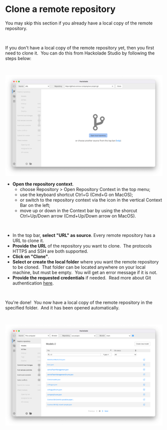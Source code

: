 # Clone a remote repository

You may skip this section if you already have a local copy of the remote repository.

&nbsp;

If you don't have a local copy of the remote repository yet, then you first need to clone it.&nbsp; You can do this from Hackolade Studio by following the steps below:

&nbsp;

![Image](<lib/Workgroup%20clone.png>)

* **Open the repository context**.
  * choose Repository \> Open Repository Context in the top menu;
  * use the keyboard shortcut Ctrl+G (Cmd+G on MacOS);
  * or switch to the repository context via the icon in the vertical Context Bar on the left;
  * move up or down in the Context bar by using the shorcut Ctrl+Up/Down arrow (Cmd+Up/Down arrow on MacOS).

&nbsp;

* In the top bar, **select "URL" as source**. Every remote repository has a URL to clone it.
* **Provide the URL** of the repository you want to clone.&nbsp; The protocols HTTPS and SSH are both supported.
* **Click on "Clone"**.
* **Select or create the local folder** where you want the remote repository to be cloned.&nbsp; That folder can be located anywhere on your local machine, but must be empty.&nbsp; You will get an error message if it is not.
* **Provide the requested credentials** if needed.&nbsp; Read more about Git authentication [here](<Authentication.md>).

&nbsp;

You're done\!&nbsp; You now have a local copy of the remote repository in the specified folder.&nbsp; And it has been opened automatically.

&nbsp;

![Image](<lib/Workgroup%20explore%20models1.png>)

